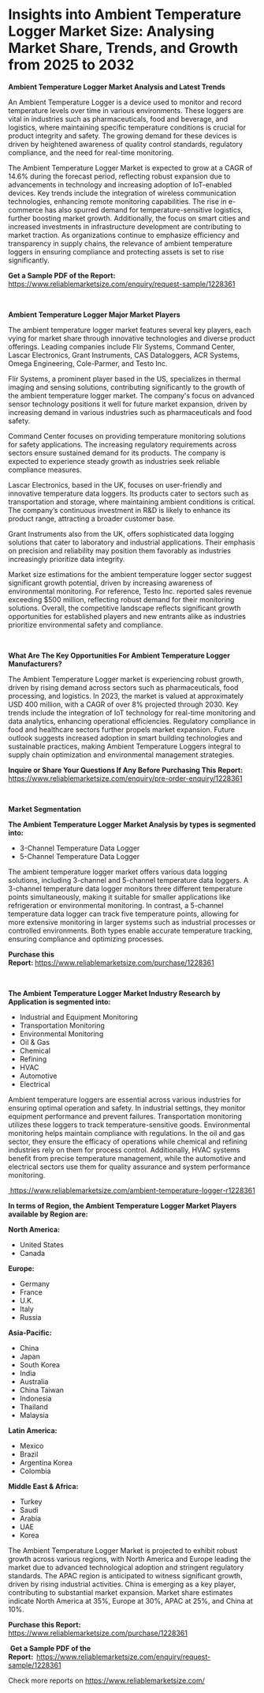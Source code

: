 <p><h1>Insights into Ambient Temperature Logger Market Size: Analysing Market Share, Trends, and Growth from 2025 to 2032</h1></p><p><strong>Ambient Temperature Logger Market Analysis and Latest Trends</strong></p>
<p><p>An Ambient Temperature Logger is a device used to monitor and record temperature levels over time in various environments. These loggers are vital in industries such as pharmaceuticals, food and beverage, and logistics, where maintaining specific temperature conditions is crucial for product integrity and safety. The growing demand for these devices is driven by heightened awareness of quality control standards, regulatory compliance, and the need for real-time monitoring.</p><p>The Ambient Temperature Logger Market is expected to grow at a CAGR of 14.6% during the forecast period, reflecting robust expansion due to advancements in technology and increasing adoption of IoT-enabled devices. Key trends include the integration of wireless communication technologies, enhancing remote monitoring capabilities. The rise in e-commerce has also spurred demand for temperature-sensitive logistics, further boosting market growth. Additionally, the focus on smart cities and increased investments in infrastructure development are contributing to market traction. As organizations continue to emphasize efficiency and transparency in supply chains, the relevance of ambient temperature loggers in ensuring compliance and protecting assets is set to rise significantly.</p></p>
<p><strong>Get a Sample PDF of the Report:&nbsp;</strong> <a href="https://www.reliablemarketsize.com/enquiry/request-sample/1228361?utm_campaign=2457&utm_medium=2&utm_source=Github&utm_content=ia&utm_term=12042025&utm_id=ambient-temperature-logger">https://www.reliablemarketsize.com/enquiry/request-sample/1228361</a></p>
<p>&nbsp;</p>
<p><strong>Ambient Temperature Logger Major Market Players</strong></p>
<p><p>The ambient temperature logger market features several key players, each vying for market share through innovative technologies and diverse product offerings. Leading companies include Flir Systems, Command Center, Lascar Electronics, Grant Instruments, CAS Dataloggers, ACR Systems, Omega Engineering, Cole-Parmer, and Testo Inc. </p><p>Flir Systems, a prominent player based in the US, specializes in thermal imaging and sensing solutions, contributing significantly to the growth of the ambient temperature logger market. The company's focus on advanced sensor technology positions it well for future market expansion, driven by increasing demand in various industries such as pharmaceuticals and food safety.</p><p>Command Center focuses on providing temperature monitoring solutions for safety applications. The increasing regulatory requirements across sectors ensure sustained demand for its products. The company is expected to experience steady growth as industries seek reliable compliance measures.</p><p>Lascar Electronics, based in the UK, focuses on user-friendly and innovative temperature data loggers. Its products cater to sectors such as transportation and storage, where maintaining ambient conditions is critical. The company’s continuous investment in R&D is likely to enhance its product range, attracting a broader customer base.</p><p>Grant Instruments also from the UK, offers sophisticated data logging solutions that cater to laboratory and industrial applications. Their emphasis on precision and reliability may position them favorably as industries increasingly prioritize data integrity.</p><p>Market size estimations for the ambient temperature logger sector suggest significant growth potential, driven by increasing awareness of environmental monitoring. For reference, Testo Inc. reported sales revenue exceeding $500 million, reflecting robust demand for their monitoring solutions. Overall, the competitive landscape reflects significant growth opportunities for established players and new entrants alike as industries prioritize environmental safety and compliance.</p></p>
<p>&nbsp;</p>
<p><strong>What Are The Key Opportunities For Ambient Temperature Logger Manufacturers?</strong></p>
<p><p>The Ambient Temperature Logger market is experiencing robust growth, driven by rising demand across sectors such as pharmaceuticals, food processing, and logistics. In 2023, the market is valued at approximately USD 400 million, with a CAGR of over 8% projected through 2030. Key trends include the integration of IoT technology for real-time monitoring and data analytics, enhancing operational efficiencies. Regulatory compliance in food and healthcare sectors further propels market expansion. Future outlook suggests increased adoption in smart building technologies and sustainable practices, making Ambient Temperature Loggers integral to supply chain optimization and environmental management strategies.</p></p>
<p><strong>Inquire or Share Your Questions If Any Before Purchasing This Report:</strong> <a href="https://www.reliablemarketsize.com/enquiry/pre-order-enquiry/1228361?utm_campaign=2457&utm_medium=2&utm_source=Github&utm_content=ia&utm_term=12042025&utm_id=ambient-temperature-logger">https://www.reliablemarketsize.com/enquiry/pre-order-enquiry/1228361</a></p>
<p>&nbsp;</p>
<p><strong>Market Segmentation</strong></p>
<p><strong>The Ambient Temperature Logger Market Analysis by types is segmented into:</strong></p>
<p><ul><li>3-Channel Temperature Data Logger</li><li>5-Channel Temperature Data Logger</li></ul></p>
<p><p>The ambient temperature logger market offers various data logging solutions, including 3-channel and 5-channel temperature data loggers. A 3-channel temperature data logger monitors three different temperature points simultaneously, making it suitable for smaller applications like refrigeration or environmental monitoring. In contrast, a 5-channel temperature data logger can track five temperature points, allowing for more extensive monitoring in larger systems such as industrial processes or controlled environments. Both types enable accurate temperature tracking, ensuring compliance and optimizing processes.</p></p>
<p><strong>Purchase this Report:&nbsp;</strong><a href="https://www.reliablemarketsize.com/purchase/1228361?utm_campaign=2457&utm_medium=2&utm_source=Github&utm_content=ia&utm_term=12042025&utm_id=ambient-temperature-logger">https://www.reliablemarketsize.com/purchase/1228361</a></p>
<p>&nbsp;</p>
<p><strong>The Ambient Temperature Logger Market Industry Research by Application is segmented into:</strong></p>
<p><ul><li>Industrial and Equipment Monitoring</li><li>Transportation Monitoring</li><li>Environmental Monitoring</li><li>Oil & Gas</li><li>Chemical</li><li>Refining</li><li>HVAC</li><li>Automotive</li><li>Electrical</li></ul></p>
<p><p>Ambient temperature loggers are essential across various industries for ensuring optimal operation and safety. In industrial settings, they monitor equipment performance and prevent failures. Transportation monitoring utilizes these loggers to track temperature-sensitive goods. Environmental monitoring helps maintain compliance with regulations. In the oil and gas sector, they ensure the efficacy of operations while chemical and refining industries rely on them for process control. Additionally, HVAC systems benefit from precise temperature management, while the automotive and electrical sectors use them for quality assurance and system performance monitoring.</p></p>
<p><a href="https://www.reliablemarketsize.com/ambient-temperature-logger-r1228361?utm_campaign=2457&utm_medium=2&utm_source=Github&utm_content=ia&utm_term=12042025&utm_id=ambient-temperature-logger">&nbsp;https://www.reliablemarketsize.com/ambient-temperature-logger-r1228361</a></p>
<p><strong>In terms of Region, the Ambient Temperature Logger Market Players available by Region are:</strong></p>
<p>
    <p> <strong> North America: </strong>
        <ul>
            <li>United States</li>
            <li>Canada</li>
        </ul>
        </p> 
    <p> <strong> Europe: </strong>
        <ul>
            <li>Germany</li>
            <li>France</li>
            <li>U.K.</li>
            <li>Italy</li>
            <li>Russia</li>
        </ul>
        </p> 
    <p> <strong> Asia-Pacific: </strong>
        <ul>
            <li>China</li>
            <li>Japan</li>
            <li>South Korea</li>
            <li>India</li>
            <li>Australia</li>
            <li>China Taiwan</li>
            <li>Indonesia</li>
            <li>Thailand</li>
            <li>Malaysia</li>
        </ul>
        </p> 
    <p> <strong> Latin America: </strong>
        <ul>
            <li>Mexico</li>
            <li>Brazil</li>
            <li>Argentina Korea</li>
            <li>Colombia</li>
        </ul>
        </p> 
    <p> <strong> Middle East & Africa: </strong>
        <ul>
            <li>Turkey</li>
            <li>Saudi</li>
            <li>Arabia</li>
            <li>UAE</li>
            <li>Korea</li>
        </ul>
    </p>
    </p>
<p><p>The Ambient Temperature Logger Market is projected to exhibit robust growth across various regions, with North America and Europe leading the market due to advanced technological adoption and stringent regulatory standards. The APAC region is anticipated to witness significant growth, driven by rising industrial activities. China is emerging as a key player, contributing to substantial market expansion. Market share estimates indicate North America at 35%, Europe at 30%, APAC at 25%, and China at 10%.</p></p>
<p><strong>Purchase this Report: </strong><a href="https://www.reliablemarketsize.com/purchase/1228361?utm_campaign=2457&utm_medium=2&utm_source=Github&utm_content=ia&utm_term=12042025&utm_id=ambient-temperature-logger">https://www.reliablemarketsize.com/purchase/1228361</a></p>
<p>&nbsp;<strong>Get a Sample PDF of the Report:&nbsp;&nbsp;</strong><a href="https://www.reliablemarketsize.com/enquiry/request-sample/1228361?utm_campaign=2457&utm_medium=2&utm_source=Github&utm_content=ia&utm_term=12042025&utm_id=ambient-temperature-logger">https://www.reliablemarketsize.com/enquiry/request-sample/1228361</a></p>
<p><strong></strong></p>
<p>Check more reports on <a href="https://www.reliablemarketsize.com/?utm_campaign=2457&utm_medium=2&utm_source=Github&utm_content=ia&utm_term=12042025&utm_id=ambient-temperature-logger">https://www.reliablemarketsize.com/</a></p>